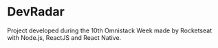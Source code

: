 # DevRadar
Project developed during the 10th Omnistack Week made by Rocketseat with Node.js, ReactJS and React Native.
